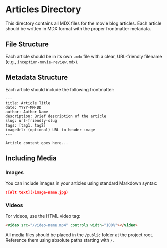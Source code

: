 # Articles Directory

This directory contains all MDX files for the movie blog articles. Each article should be written in MDX format with the proper frontmatter metadata.

## File Structure

Each article should be in its own `.mdx` file with a clear, URL-friendly filename (e.g., `inception-movie-review.mdx`).

## Metadata Structure

Each article should include the following frontmatter:

```mdx
---
title: Article Title
date: YYYY-MM-DD
author: Author Name
description: Brief description of the article
slug: url-friendly-slug
tags: [tag1, tag2]
imageUrl: (optional) URL to header image
---

Article content goes here...
```

## Including Media

### Images
You can include images in your articles using standard Markdown syntax:
```md
![Alt text](/image-name.jpg)
```

### Videos
For videos, use the HTML video tag:
```html
<video src="/video-name.mp4" controls width="100%"></video>
```

All media files should be placed in the `/public` folder at the project root. Reference them using absolute paths starting with `/`.